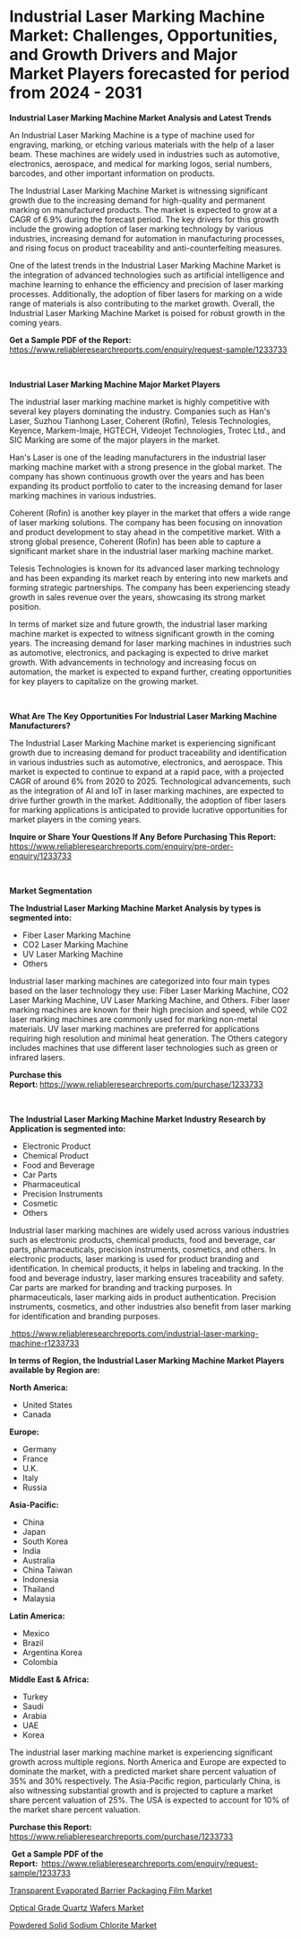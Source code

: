 <p><h1>Industrial Laser Marking Machine Market: Challenges, Opportunities, and Growth Drivers and Major Market Players forecasted for period from 2024 - 2031</h1></p><p><strong>Industrial Laser Marking Machine Market Analysis and Latest Trends</strong></p>
<p><p>An Industrial Laser Marking Machine is a type of machine used for engraving, marking, or etching various materials with the help of a laser beam. These machines are widely used in industries such as automotive, electronics, aerospace, and medical for marking logos, serial numbers, barcodes, and other important information on products.</p><p>The Industrial Laser Marking Machine Market is witnessing significant growth due to the increasing demand for high-quality and permanent marking on manufactured products. The market is expected to grow at a CAGR of 6.9% during the forecast period. The key drivers for this growth include the growing adoption of laser marking technology by various industries, increasing demand for automation in manufacturing processes, and rising focus on product traceability and anti-counterfeiting measures.</p><p>One of the latest trends in the Industrial Laser Marking Machine Market is the integration of advanced technologies such as artificial intelligence and machine learning to enhance the efficiency and precision of laser marking processes. Additionally, the adoption of fiber lasers for marking on a wide range of materials is also contributing to the market growth. Overall, the Industrial Laser Marking Machine Market is poised for robust growth in the coming years.</p></p>
<p><strong>Get a Sample PDF of the Report:&nbsp;</strong> <a href="https://www.reliableresearchreports.com/enquiry/request-sample/1233733">https://www.reliableresearchreports.com/enquiry/request-sample/1233733</a></p>
<p>&nbsp;</p>
<p><strong>Industrial Laser Marking Machine Major Market Players</strong></p>
<p><p>The industrial laser marking machine market is highly competitive with several key players dominating the industry. Companies such as Han's Laser, Suzhou Tianhong Laser, Coherent (Rofin), Telesis Technologies, Keyence, Markem-Imaje, HGTECH, Videojet Technologies, Trotec Ltd., and SIC Marking are some of the major players in the market.</p><p>Han's Laser is one of the leading manufacturers in the industrial laser marking machine market with a strong presence in the global market. The company has shown continuous growth over the years and has been expanding its product portfolio to cater to the increasing demand for laser marking machines in various industries.</p><p>Coherent (Rofin) is another key player in the market that offers a wide range of laser marking solutions. The company has been focusing on innovation and product development to stay ahead in the competitive market. With a strong global presence, Coherent (Rofin) has been able to capture a significant market share in the industrial laser marking machine market.</p><p>Telesis Technologies is known for its advanced laser marking technology and has been expanding its market reach by entering into new markets and forming strategic partnerships. The company has been experiencing steady growth in sales revenue over the years, showcasing its strong market position.</p><p>In terms of market size and future growth, the industrial laser marking machine market is expected to witness significant growth in the coming years. The increasing demand for laser marking machines in industries such as automotive, electronics, and packaging is expected to drive market growth. With advancements in technology and increasing focus on automation, the market is expected to expand further, creating opportunities for key players to capitalize on the growing market.</p></p>
<p>&nbsp;</p>
<p><strong>What Are The Key Opportunities For Industrial Laser Marking Machine Manufacturers?</strong></p>
<p><p>The Industrial Laser Marking Machine market is experiencing significant growth due to increasing demand for product traceability and identification in various industries such as automotive, electronics, and aerospace. This market is expected to continue to expand at a rapid pace, with a projected CAGR of around 6% from 2020 to 2025. Technological advancements, such as the integration of AI and IoT in laser marking machines, are expected to drive further growth in the market. Additionally, the adoption of fiber lasers for marking applications is anticipated to provide lucrative opportunities for market players in the coming years.</p></p>
<p><strong>Inquire or Share Your Questions If Any Before Purchasing This Report:</strong> <a href="https://www.reliableresearchreports.com/enquiry/pre-order-enquiry/1233733">https://www.reliableresearchreports.com/enquiry/pre-order-enquiry/1233733</a></p>
<p>&nbsp;</p>
<p><strong>Market Segmentation</strong></p>
<p><strong>The Industrial Laser Marking Machine Market Analysis by types is segmented into:</strong></p>
<p><ul><li>Fiber Laser Marking Machine</li><li>CO2 Laser Marking Machine</li><li>UV Laser Marking Machine</li><li>Others</li></ul></p>
<p><p>Industrial laser marking machines are categorized into four main types based on the laser technology they use: Fiber Laser Marking Machine, CO2 Laser Marking Machine, UV Laser Marking Machine, and Others. Fiber laser marking machines are known for their high precision and speed, while CO2 laser marking machines are commonly used for marking non-metal materials. UV laser marking machines are preferred for applications requiring high resolution and minimal heat generation. The Others category includes machines that use different laser technologies such as green or infrared lasers.</p></p>
<p><strong>Purchase this Report:&nbsp;</strong><a href="https://www.reliableresearchreports.com/purchase/1233733">https://www.reliableresearchreports.com/purchase/1233733</a></p>
<p>&nbsp;</p>
<p><strong>The Industrial Laser Marking Machine Market Industry Research by Application is segmented into:</strong></p>
<p><ul><li>Electronic Product</li><li>Chemical Product</li><li>Food and Beverage</li><li>Car Parts</li><li>Pharmaceutical</li><li>Precision Instruments</li><li>Cosmetic</li><li>Others</li></ul></p>
<p><p>Industrial laser marking machines are widely used across various industries such as electronic products, chemical products, food and beverage, car parts, pharmaceuticals, precision instruments, cosmetics, and others. In electronic products, laser marking is used for product branding and identification. In chemical products, it helps in labeling and tracking. In the food and beverage industry, laser marking ensures traceability and safety. Car parts are marked for branding and tracking purposes. In pharmaceuticals, laser marking aids in product authentication. Precision instruments, cosmetics, and other industries also benefit from laser marking for identification and branding purposes.</p></p>
<p><a href="https://www.reliableresearchreports.com/industrial-laser-marking-machine-r1233733">&nbsp;https://www.reliableresearchreports.com/industrial-laser-marking-machine-r1233733</a></p>
<p><strong>In terms of Region, the Industrial Laser Marking Machine Market Players available by Region are:</strong></p>
<p>
    <p> <strong> North America: </strong>
        <ul>
            <li>United States</li>
            <li>Canada</li>
        </ul>
        </p> 
    <p> <strong> Europe: </strong>
        <ul>
            <li>Germany</li>
            <li>France</li>
            <li>U.K.</li>
            <li>Italy</li>
            <li>Russia</li>
        </ul>
        </p> 
    <p> <strong> Asia-Pacific: </strong>
        <ul>
            <li>China</li>
            <li>Japan</li>
            <li>South Korea</li>
            <li>India</li>
            <li>Australia</li>
            <li>China Taiwan</li>
            <li>Indonesia</li>
            <li>Thailand</li>
            <li>Malaysia</li>
        </ul>
        </p> 
    <p> <strong> Latin America: </strong>
        <ul>
            <li>Mexico</li>
            <li>Brazil</li>
            <li>Argentina Korea</li>
            <li>Colombia</li>
        </ul>
        </p> 
    <p> <strong> Middle East & Africa: </strong>
        <ul>
            <li>Turkey</li>
            <li>Saudi</li>
            <li>Arabia</li>
            <li>UAE</li>
            <li>Korea</li>
        </ul>
    </p>
    </p>
<p><p>The industrial laser marking machine market is experiencing significant growth across multiple regions. North America and Europe are expected to dominate the market, with a predicted market share percent valuation of 35% and 30% respectively. The Asia-Pacific region, particularly China, is also witnessing substantial growth and is projected to capture a market share percent valuation of 25%. The USA is expected to account for 10% of the market share percent valuation.</p></p>
<p><strong>Purchase this Report: </strong><a href="https://www.reliableresearchreports.com/purchase/1233733">https://www.reliableresearchreports.com/purchase/1233733</a></p>
<p>&nbsp;<strong>Get a Sample PDF of the Report:&nbsp;&nbsp;</strong><a href="https://www.reliableresearchreports.com/enquiry/request-sample/1233733">https://www.reliableresearchreports.com/enquiry/request-sample/1233733</a></p>
<p><strong></strong></p>
<p><p><a href="https://www.linkedin.com/pulse/transparent-evaporated-barrier-packaging-film-market-size-vjp5f?trackingId=i1C7AeqjKtSdmDiRcRCntg%3D%3D">Transparent Evaporated Barrier Packaging Film Market</a></p><p><a href="https://www.linkedin.com/pulse/optical-grade-quartz-wafers-market-dynamics-2024-2031-also-yfluf?trackingId=IJnigKR%2FAusUxRRn5N%2B7zA%3D%3D">Optical Grade Quartz Wafers Market</a></p><p><a href="https://www.linkedin.com/pulse/powdered-solid-sodium-chlorite-market-research-report-unlocks-nrcoe?trackingId=3E5mhhjJlHMcC9TJG3HSqA%3D%3D">Powdered Solid Sodium Chlorite Market</a></p></p>